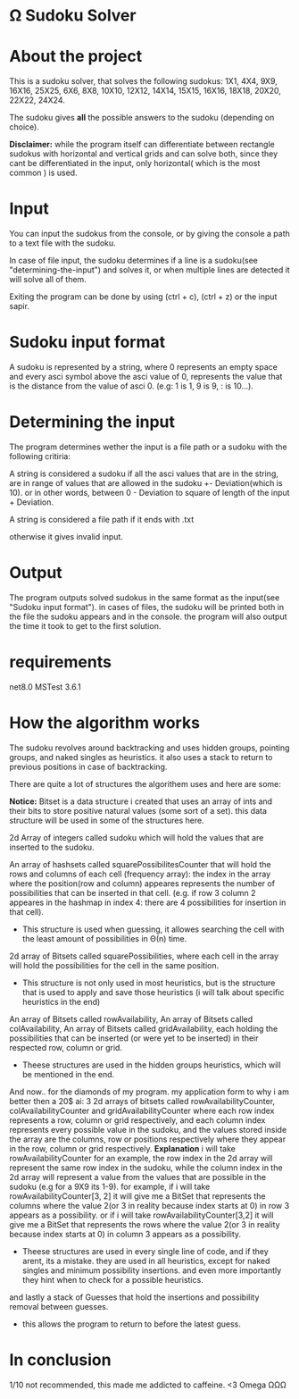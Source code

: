 # Ω Sudoku Solver


# About the project
This is a sudoku solver, that solves the following sudokus:
1X1, 4X4, 9X9, 16X16, 25X25,
6X6, 8X8, 10X10, 12X12, 14X14, 15X15, 16X16,
18X18, 20X20, 22X22, 24X24.

The sudoku gives **all** the possible answers to the sudoku (depending on choice).

**Disclaimer:** while the program itself can differentiate between rectangle sudokus with horizontal and vertical grids and can solve both, since they cant be differentiated in the input, only horizontal( which is the most common ) is used.

# Input
You can input the sudokus from the console, or by giving the console a path to a text file with the sudoku.

In case of file input, the sudoku determines if a line is a sudoku(see "determining-the-input") and solves it, or when multiple lines are detected it will solve all of them.

Exiting the program can be done by using (ctrl + c), (ctrl + z) or the input sapir.


# Sudoku input format
A sudoku is represented by a string, where 0 represents an empty space and every asci symbol above the asci value of 0, represents the value that is the distance from the value of asci 0. (e.g: 1 is 1, 9 is 9, : is 10...).

# Determining the input
The program determines wether the input is a file path or a sudoku with the following critiria:

A string is considered a sudoku if all the asci values that are in the string, are in range of values that are allowed in the sudoku +- Deviation(which is 10).
or in other words, between 0 - Deviation to square of length of the input + Deviation.

A string is considered a file path if it ends with .txt

otherwise it gives invalid input.

# Output
The program outputs solved sudokus in the same format as the input(see "Sudoku input format").
in cases of files, the sudoku will be printed both in the file the sudoku appears and in the console.
the program will also output the time it took to get to the first solution.

# requirements
net8.0
MSTest 3.6.1

# How the algorithm works
The sudoku revolves around backtracking and uses hidden groups, pointing groups, and naked singles as heuristics.
it also uses a stack to return to previous positions in case of backtracking.

There are quite a lot of structures the algorithem uses and here are some:

**Notice:** Bitset is a data structure i created that uses an array of ints and their bits to store positive natural values (some sort of a set). this data structure will be used in some of the structures here.

2d Array of integers called sudoku which will hold the values that are inserted to the sudoku.

An array of hashsets called squarePossibilitesCounter that will hold the rows and columns of each cell (frequency array):
the index in the array where the position(row and column) appeares represents the number of possibilities that can be inserted in that cell. (e.g. if row 3 column 2 appeares in the hashmap in index 4: there are 4 possibilities for insertion in that cell).
- This structure is used when guessing, it allowes searching the cell with the least amount of possibilities in Θ(n) time.

2d array of Bitsets called squarePossibilities, where each cell in the array will hold the possibilities for the cell in the same position.
- This structure is not only used in most heuristics, but is the structure that is used to apply and save those heuristics (i will talk about specific heuristics in the end)
  
An array of Bitsets called rowAvailability, An array of Bitsets called colAvailability,
An array of Bitsets called gridAvailability, each holding the possibilities that can be inserted (or were yet to be inserted) in their respected row, column or grid.
- Theese structures are used in the hidden groups heuristics, which will be mentioned in the end.

And now.. for the diamonds of my program. my application form to why i am better then a 20$ ai:
3 2d arrays of bitsets called rowAvailabilityCounter, colAvailabilityCounter and gridAvailabilityCounter
where each row index represents a row, column or grid respectively, and each column index represents every possible value in the sudoku, and the values stored inside the array are the columns, row or positions respectively where they appear in the row, column or grid respectively.
**Explanation** i will take rowAvailabilityCounter for an example, the row index in the 2d array will represent the same row index in the sudoku, while the column index in the 2d array will represent a value from the values that are possible in the sudoku (e.g for a 9X9 its 1-9). for example, if i will take rowAvailabilityCounter[3, 2] it will give me a BitSet that represents the columns where the value 2(or 3 in reality because index starts at 0) in row 3 appears as a possibility.
or if i will take rowAvailabilityCounter[3,2] it will give me a BitSet that represents the rows where the value 2(or 3 in reality because index starts at 0) in column 3 appears as a possibility.
- Theese structures are used in every single line of code, and if they arent, its a mistake. they are used in all heuristics, except for naked singles and minimum possibility insertions. and even more importantly they hint when to check for a possible heuristics.

and lastly a stack of Guesses that hold the insertions and possibility removal between guesses.
- this allows the program to return to before the latest guess.




# In conclusion
1/10 not recommended, this made me addicted to caffeine. <3 Omega ΩΩΩ
